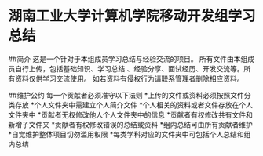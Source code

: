# 湖南工业大学计算机学院移动开发组学习总结

##简介
这是一个针对于本组成员学习总结与经验交流的项目。
所有文件由本组成员自行上传，包括基础知识、学习总结
、经验分享、面试经历、开发交流等。所有资料仅供学习交流使用。
如若资料有侵权行为请联系管理者删除相应资料。

##维护公约
每一个贡献者必须准守以下法则
*上传的文件或资料必须按照文件分类存放
*个人文件夹中需建立个人简介文件
*个人相关的资料或者文件存放在个人文件夹中
*贡献者无权修改他人个人文件夹中的信息
*贡献者有权修改共有文件和新增子文件夹
*贡献者有权修改错误的总结或资料
*组内总结可由所有贡献者维护
*自觉维护整体项目切勿滥用权限
*每类学科对应的文件夹中可包括个人总结和组内总结




